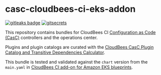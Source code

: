 # casc-cloudbees-ci-eks-addon

[![gitleaks badge](https://img.shields.io/badge/protected%20by-gitleaks-blue)](https://github.com/zricethezav/gitleaks#pre-commit) [![gitsecrets](https://img.shields.io/badge/protected%20by-gitsecrets-blue)](https://github.com/awslabs/git-secrets)

This repository contains bundles for CloudBees CI [Configuration as Code (CasC)](https://docs.cloudbees.com/docs/cloudbees-ci/latest/casc-oc/casc-intro) controllers and the operations center.

Plugins and plugin catalogs are curated with the [CloudBees CasC Plugin Catalog and Transitive Dependencies Calculator](https://github.com/kyounger/casc-plugin-dependency-calculation).

This bundle is tested and validated against the `chart` version from the `main.yaml` in [CloudBees CI add-on for Amazon EKS blueprints](https://github.com/cloudbees/terraform-aws-cloudbees-ci-eks-addon).
